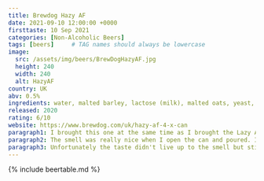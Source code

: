 ```yaml
---
title: Brewdog Hazy AF
date: 2021-09-10 12:00:00 +0000
firsttaste: 10 Sep 2021
categories: [Non-Alcoholic Beers]
tags: [beers]     # TAG names should always be lowercase
image:
  src: /assets/img/beers/BrewDogHazyAF.jpg
  height: 240
  width: 240
  alt: HazyAF
country: UK
abv: 0.5%
ingredients: water, malted barley, lactose (milk), malted oats, yeast, hops
released: 2020
rating: 6/10
website: https://www.brewdog.com/uk/hazy-af-4-x-can
paragraph1: I brought this one at the same time as I brought the Lazy AF but only got round to trying it a few weeks later, it is now sold out on the Brewdog website and isn't listed in their beers so not sure if it was only a limited edition.
paragraph2: The smell was really nice when I open the can and poured. It lived up to it's name being a very "hazy" beer I would call it Cloudy AF myself.
paragraph3: Unfortunately the taste didn't live up to the smell but still another nice beer from Brewdog.
---
```

{% include beertable.md %}
